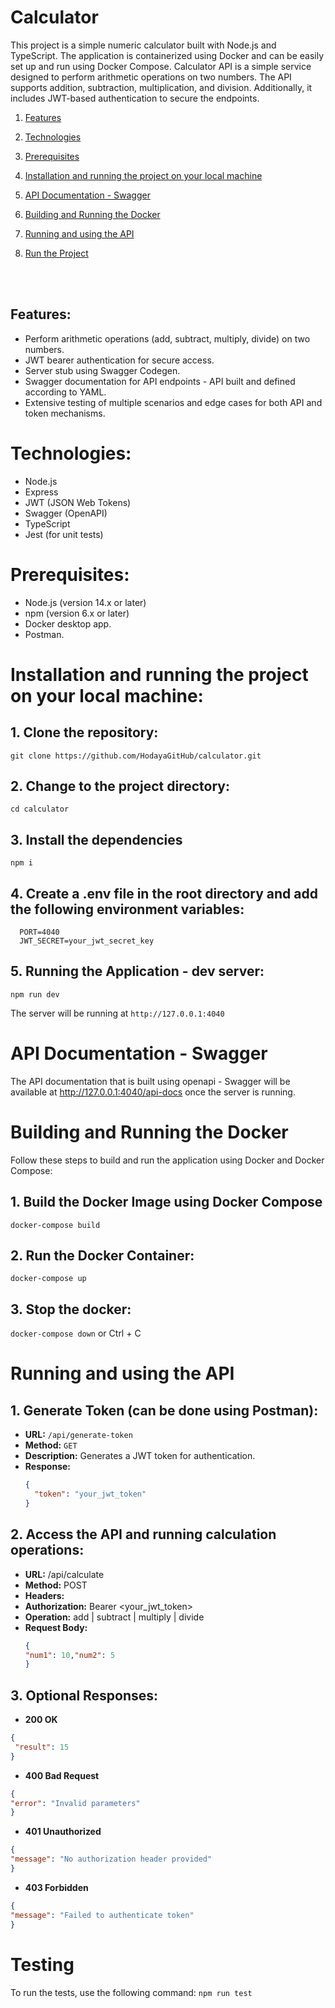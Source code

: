 # Calculator

This project is a simple numeric calculator built with Node.js and TypeScript. The application is containerized using Docker and can be easily set up and run using Docker Compose.
Calculator API is a simple service designed to perform arithmetic operations on two numbers. The API supports addition, subtraction, multiplication, and division. Additionally, it includes JWT-based authentication to secure the endpoints.

1. [Features](#features)
2. [Technologies](#technologies)
3. [Prerequisites](#prerequisites)
4. [Installation and running the project on your local machine](#installation-and-running-the-project-on-your-local-machine)
5. [API Documentation - Swagger](#api-documentation---swagger)
6. [Building and Running the Docker](#building-and-running-the-docker)
7. [Running and using the API](#running-and-using-the-api)
8. [Run the Project](#run-the-project)
   
    <br> </br>


## Features:
- Perform arithmetic operations (add, subtract, multiply, divide) on two numbers.
- JWT bearer authentication for secure access.
- Server stub using Swagger Codegen.
- Swagger documentation for API endpoints - API built and defined according to YAML.
- Extensive testing of multiple scenarios and edge cases for both API and token mechanisms. 


# Technologies:
- Node.js
- Express
- JWT (JSON Web Tokens)
- Swagger (OpenAPI)
- TypeScript
- Jest (for unit tests)

# Prerequisites:
- Node.js (version 14.x or later)
- npm (version 6.x or later)
- Docker desktop app.
- Postman.

# Installation and running the project on your local machine: 

## 1. Clone the repository:
   ```git clone https://github.com/HodayaGitHub/calculator.git```
   
## 2. Change to the project directory:
   ```cd calculator```

## 3. Install the dependencies
   ```npm i```
   
## 4. Create a .env file in the root directory and add the following environment variables: 
 ```env
   PORT=4040
   JWT_SECRET=your_jwt_secret_key
  ```
## 5. Running the Application - dev server:
```npm run dev```
   
The server will be running at ```http://127.0.0.1:4040```

# API Documentation - Swagger
The API documentation that is built using openapi - Swagger will be available at http://127.0.0.1:4040/api-docs once the server is running.

# Building and Running the Docker
Follow these steps to build and run the application using Docker and Docker Compose:

## 1. Build the Docker Image using Docker Compose
```docker-compose build```

## 2. Run the Docker Container:
```docker-compose up```

## 3. Stop the docker:
```docker-compose down``` or Ctrl + C 


# Running and using the API

## 1. Generate Token (can be done using Postman):
- **URL:** `/api/generate-token`
- **Method:** `GET`
- **Description:** Generates a JWT token for authentication.
- **Response:**
  ```json
  {
    "token": "your_jwt_token"
  }

## 2. Access the API and running calculation operations:
- **URL:**  /api/calculate
- **Method:** POST
- **Headers:**
- **Authorization:** Bearer <your_jwt_token>
- **Operation:** add | subtract | multiply | divide
- **Request Body:**
   ```json
  {
   "num1": 10,"num2": 5
  }

## 3. Optional Responses: 

- **200 OK**
```json
{
 "result": 15
}
```

- **400 Bad Request**
```json
{
"error": "Invalid parameters"
}
```

- **401 Unauthorized**
```json
{
"message": "No authorization header provided"
}
```

- **403 Forbidden**
```json
{
"message": "Failed to authenticate token"
}
```

# Testing
To run the tests, use the following command:
 ```npm run test```


